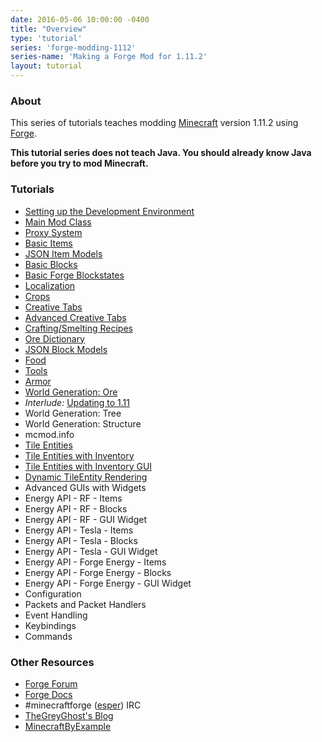 ```yaml
---
date: 2016-05-06 10:00:00 -0400
title: "Overview"
type: 'tutorial'
series: 'forge-modding-1112'
series-name: 'Making a Forge Mod for 1.11.2'
layout: tutorial
---
```


### About
This series of tutorials teaches modding [Minecraft](https://minecraft.net) version 1.11.2 using [Forge](http://minecraftforge.net).

**This tutorial series does not teach Java. You should already know Java before you try to mod Minecraft.**

### Tutorials
- [Setting up the Development Environment](/tutorials/forge-modding-1112/workspace-setup/)
- [Main Mod Class](/tutorials/forge-modding-1112/main-mod-class/)
- [Proxy System](/tutorials/forge-modding-1112/proxy-system/)
- [Basic Items](/tutorials/forge-modding-1112/basic-items/)
- [JSON Item Models](/tutorials/forge-modding-1112/json-item-models/)
- [Basic Blocks](/tutorials/forge-modding-1112/basic-blocks/)
- [Basic Forge Blockstates](/tutorials/forge-modding-1112/basic-forge-blockstates/)
- [Localization](/tutorials/forge-modding-1112/localization/)
- [Crops](/tutorials/forge-modding-1112/crops/)
- [Creative Tabs](/tutorials/forge-modding-1112/creative-tabs/)
- [Advanced Creative Tabs](/tutorials/forge-modding-1112/advanced-creative-tabs/)
- [Crafting/Smelting Recipes](/tutorials/forge-modding-1112/crafting-smelting-recipes/)
- [Ore Dictionary](/tutorials/forge-modding-1112/ore-dictionary/)
- [JSON Block Models](/tutorials/forge-modding-1112/json-block-models/)
- [Food](/tutorials/forge-modding-1112/food/)
- [Tools](/tutorials/forge-modding-1112/tools/)
- [Armor](/tutorials/forge-modding-1112/armor/)
- [World Generation: Ore](/tutorials/forge-modding-1112/world-generation-ore/)
- _Interlude:_ [Updating to 1.11](/tutorials/forge-modding-1112/updating-to-1112/)
- World Generation: Tree
- World Generation: Structure
- mcmod.info
- [Tile Entities](/tutorials/forge-modding-1112/tile-entities/)
- [Tile Entities with Inventory](/tutorials/forge-modding-1112/tile-entities-inventory/)
- [Tile Entities with Inventory GUI](/tutorials/forge-modding-1112/tile-entities-inventory-gui/)
- [Dynamic TileEntity Rendering](/tutorials/forge-modding-1112/dynamic-tileentity-rendering/)
- Advanced GUIs with Widgets
- Energy API - RF - Items
- Energy API - RF - Blocks
- Energy API - RF - GUI Widget
- Energy API - Tesla - Items
- Energy API - Tesla - Blocks
- Energy API - Tesla - GUI Widget
- Energy API - Forge Energy - Items
- Energy API - Forge Energy - Blocks
- Energy API - Forge Energy - GUI Widget
- Configuration
- Packets and Packet Handlers
- Event Handling
- Keybindings
- Commands

### Other Resources
- [Forge Forum](http://minecraftforge.net/)
- [Forge Docs](https://mcforge.readthedocs.io/en/latest/)
- #minecraftforge ([esper](https://esper.net)) IRC
- [TheGreyGhost's Blog](http://greyminecraftcoder.blogspot.com.au/p/list-of-topics.html)
- [MinecraftByExample](https://github.com/TheGreyGhost/MinecraftByExample)

